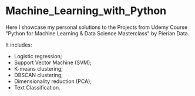 # Machine_Learning_with_Python
Here I showcase my personal solutions to the Projects from Udemy Course "Python for Machine Learning & Data Science Masterclass" by Pierian Data.

It includes:
* Logistic regression;
* Support Vector Machine (SVM);
* K-means clustering;
* DBSCAN clustering;
* Dimensionality reduction (PCA);
* Text Classification.
